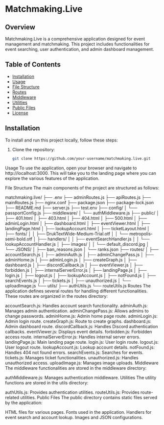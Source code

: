 # Matchmaking.Live

## Overview
Matchmaking.Live is a comprehensive application designed for event management and matchmaking. This project includes functionalities for event searching, user authentication, and admin dashboard management.

## Table of Contents
- [Installation](#installation)
- [Usage](#usage)
- [File Structure](#file-structure)
- [Routes](#routes)
- [Middleware](#middleware)
- [Utilities](#utilities)
- [Public Files](#public-files)
- [License](#license)

## Installation
To install and run this project locally, follow these steps:

1. Clone the repository:
   ```bash
   git clone https://github.com/your-username/matchmaking.live.git

Usage
To use the application, open your browser and navigate to http://localhost:3000. This will take you to the landing page where you can explore the various features of the application.

File Structure
The main components of the project are structured as follows:

matchmaking.live/
├── .env
├── adminRoutes.js
├── apiRoutes.js
├── mainRoutes.js
├── nginx.conf
├── package.json
├── package-lock.json
├── README.md
├── server.js
├── test.env
├── config/
│   └── passportConfig.js
├── middleware/
│   └── authMiddleware.js
├── public/
│   ├── 401.html
│   ├── 403.html
│   ├── 404.html
│   ├── 500.html
│   ├── adminLogin.html
│   ├── dashboard.html
│   ├── eventViewer.html
│   ├── landingPage.html
│   ├── lookupAccount.html
│   ├── ticketLayout.html
│   ├── fonts/
│   │   ├── DrukTextWide-Medium-Trial.otf
│   │   └── metropolis-semi-bold.otf
│   ├── handlers/
│   │   ├── eventSearchHandler.js
│   │   └── lookupAccountHandler.js
│   ├── images/
│   │   └── default_discord.jpg
│   └── JSONS/
│       ├── ban_reasons.json
│       └── ranks.json
├── routes/
│   ├── accountSearch.js
│   ├── adminAuth.js
│   ├── adminChangePass.js
│   ├── adminHome.js
│   ├── adminLogin.js
│   ├── createGraph.js
│   ├── dashboard.js
│   ├── discordCallback.js
│   ├── eventViewer.js
│   ├── forbidden.js
│   ├── internalServerError.js
│   ├── landingPage.js
│   ├── login.js
│   ├── logout.js
│   ├── lookupAccount.js
│   ├── notFound.js
│   ├── searchEvents.js
│   ├── tickets.js
│   ├── unauthorized.js
│   └── uploadImage.js
└── utils/
    ├── authUtils.js
    └── routeUtils.js
Routes
The application defines several routes for handling different functionalities. These routes are organized in the routes directory:

accountSearch.js: Handles account search functionality.
adminAuth.js: Manages admin authentication.
adminChangePass.js: Allows admins to change passwords.
adminHome.js: Admin home page route.
adminLogin.js: Admin login route.
createGraph.js: Route to create graphs.
dashboard.js: Admin dashboard route.
discordCallback.js: Handles Discord authentication callbacks.
eventViewer.js: Displays event details.
forbidden.js: Forbidden access route.
internalServerError.js: Handles internal server errors.
landingPage.js: Main landing page route.
login.js: User login route.
logout.js: User logout route.
lookupAccount.js: Lookup account details.
notFound.js: Handles 404 not found errors.
searchEvents.js: Searches for events.
tickets.js: Manages ticket functionalities.
unauthorized.js: Handles unauthorized access.
uploadImage.js: Manages image uploads.
Middleware
The middleware functionalities are stored in the middleware directory:

authMiddleware.js: Manages authentication middleware.
Utilities
The utility functions are stored in the utils directory:

authUtils.js: Provides authentication utilities.
routeUtils.js: Provides route-related utilities.
Public Files
The public directory contains static files served by the application:

HTML files for various pages.
Fonts used in the application.
Handlers for event search and account lookup.
Images and JSON configurations.
